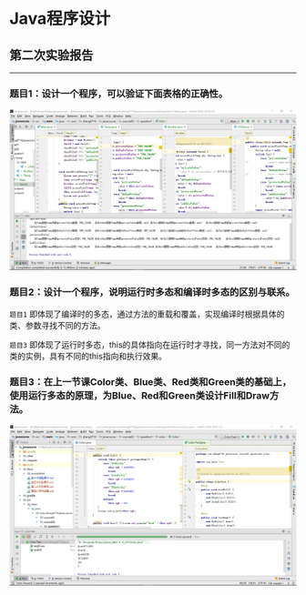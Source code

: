 # Java程序设计
## 第二次实验报告

***
### 题目1：设计一个程序，可以验证下面表格的正确性。

![测试截图](./screenshot/course02/修饰符校验.png)

### 题目2：设计一个程序，说明运行时多态和编译时多态的区别与联系。

`题目1` 即体现了编译时的多态，通过方法的重载和覆盖，实现编译时根据具体的类、参数寻找不同的方法。

`题目3` 即体现了运行时多态，this的具体指向在运行时才寻找，同一方法对不同的类的实例，具有不同的this指向和执行效果。

### 题目3：在上一节课Color类、Blue类、Red类和Green类的基础上， 使用运行多态的原理，为Blue、Red和Green类设计Fill和Draw方法。

![测试截图](./screenshot/course02/color.png)


